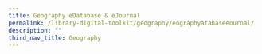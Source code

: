 ```yaml
---
title: Geography eDatabase & eJournal
permalink: /library-digital-toolkit/geography/eographyatabaseeournal/
description: ""
third_nav_title: Geography
---
```

